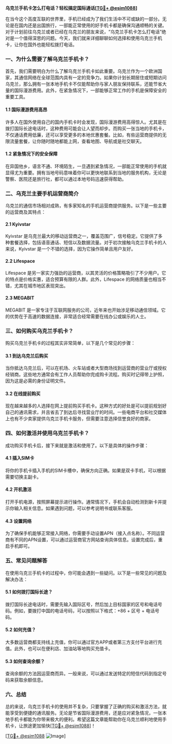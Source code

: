 **乌克兰手机卡怎么打电话？轻松搞定国际通话[[TG💪+ @esim1088](https://t.me/s/esim1088)]**

在当今这个高度互联的世界里，手机已经成为了我们生活中不可或缺的一部分。无论是在国内还是出国旅行，一部能正常使用的好手机卡都是确保沟通顺畅的关键。对于计划前往乌克兰或者已经在乌克兰的朋友来说，“乌克兰手机卡怎么打电话”绝对是一个值得深思的问题。今天，我们就来详细聊聊如何选择和使用乌克兰手机卡，让你在国外也能轻松拨打电话。

### 一、为什么需要了解乌克兰手机卡？

首先，我们需要明白为什么了解乌克兰手机卡如此重要。乌克兰作为一个欧洲国家，其通信网络在全球范围内具有一定的竞争力。如果你计划长期居住或短期访问乌克兰，那么拥有一张本地手机卡不仅能帮助你与家人朋友保持联系，还能节省大量的国际漫游费用。此外，在紧急情况下，一部能够正常工作的手机是保障安全的重要工具。

#### 1.1 国际漫游费用高昂

许多人在国外使用自己的国内手机卡时会发现，国际漫游费用高得惊人。尤其是在拨打国际长途电话时，这种费用可能会让人望而却步。而购买一张当地的手机卡，不仅通话费用低廉，还可以享受更多的本地优惠套餐。比如，有些运营商提供的无限流量套餐，让你随时随地都能上网，查看地图、导航或是社交聊天。

#### 1.2 紧急情况下的安全保障

在异国他乡，语言不通、环境陌生，一旦遇到紧急情况，一部能正常使用的手机就显得尤为重要。拥有当地号码意味着你可以更快地联系到当地的服务机构，无论是警察、医院还是旅行社，都可以通过本地号码迅速获得帮助。

### 二、乌克兰主要手机运营商简介

乌克兰的通信市场相对成熟，有多家知名的手机运营商提供服务。以下是一些主要的运营商及其特点：

#### 2.1 Kyivstar

Kyivstar 是乌克兰最大的移动运营商之一，覆盖范围广，信号稳定。它提供了多种套餐选择，包括语音通话、短信以及数据流量。对于初次接触乌克兰手机卡的人来说，Kyivstar 是一个不错的选择，因为它操作简单且用户友好。

#### 2.2 Lifespace

Lifespace 是另一家实力强劲的运营商，以其灵活的价格策略吸引了不少用户。它的特点是价格实惠，适合预算有限的人群。此外，Lifespace 的网络质量也相当不错，尤其在城市地区表现突出。

#### 2.3 MEGABIT

MEGABIT 是一家专注于互联网服务的公司，近年来也开始涉足移动通信领域。它的优势在于高速的数据连接，非常适合经常需要在线办公或娱乐的人士。

### 三、如何购买乌克兰手机卡？

购买乌克兰手机卡的过程其实非常简单，以下是几个常见的步骤：

#### 3.1 到达乌克兰后购买

当你抵达乌克兰后，可以在机场、火车站或者大型商场找到运营商的营业厅或授权经销商。这些地方通常会有工作人员帮助你完成购卡流程。购买时记得带上护照，因为这是必需的身份证明文件。

#### 3.2 在线提前购买

现在越来越多的人选择在网上提前购买手机卡。这种方式的好处是可以提前规划好自己的通讯需求，并且省去了到达后寻找营业厅的时间。一些电商平台和社交媒体上也有不少卖家提供乌克兰手机卡服务，但需要注意选择信誉良好的商家。

### 四、如何激活并使用乌克兰手机卡？

成功购买手机卡后，接下来就是激活和使用了。以下是具体的操作步骤：

#### 4.1 插入SIM卡

将你的手机卡插入手机的SIM卡槽中，确保方向正确。如果是双卡手机，可以根据需要切换主副卡。

#### 4.2 开机激活

打开手机电源，按照屏幕提示进行操作。通常情况下，手机会自动检测到新卡并提示你输入相关信息。如果遇到问题，可以参考说明书或联系客服。

#### 4.3 设置网络

为了确保手机能够正常接入网络，你需要手动设置APN（接入点名称）。不同运营商有不同的APN设置，可以通过运营商官方网站查询具体信息。设置完成后，重启手机即可。

### 五、常见问题解答

在使用乌克兰手机卡的过程中，你可能会遇到一些疑问。以下是一些常见的问题及解决办法：

#### 5.1 如何拨打国际长途？

拨打国际长途电话时，需要先输入国际区号，然后加上目标国家的区号和电话号码。例如，要拨打中国的电话号码，可以按照以下格式：+86 + 区号 + 电话号码。

#### 5.2 如何充值？

大多数运营商都支持线上充值，你可以通过官方APP或者第三方支付平台进行充值。此外，也可以在便利店、加油站等地购买充值卡。

#### 5.3 如何查询余额？

查询余额的方法因运营商而异。一般来说，可以通过发送特定的短信代码到指定号码来获取余额信息。

### 六、总结

总的来说，乌克兰手机卡的使用并不复杂，只要掌握了正确的购买和激活方法，就能享受到便捷的通讯服务。无论是节省国际漫游费用，还是应对紧急情况，一张本地手机卡都能为你带来极大的便利。希望这篇文章能帮助你在乌克兰顺利地使用手机卡，让旅途更加愉快[[TG💪+ @esim1088](https://t.me/s/esim1088)]！

[[TG💪+ @esim1088](https://t.me/s/esim1088) ![Image](https://i.postimg.cc/4NQfJmqS/Snipaste-2025-05-13-00-14-12.png)]